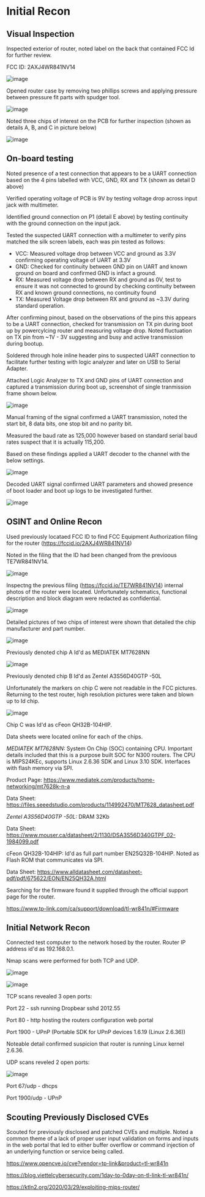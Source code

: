 # Initial Recon

## Visual Inspection

Inspected exterior of router, noted label on the back that contained FCC Id for further review. 

FCC ID: 2AXJ4WR841NV14

![image](https://github.com/digitalandrew/iot_hardware_hacking/assets/3688593/1cec36c0-270b-413a-aad3-6543f02a7bdf)

Opened router case by removing two phillips screws and applying pressure between pressure fit parts with spudger tool.

![image](https://github.com/digitalandrew/iot_hardware_hacking/assets/3688593/011795b6-3f91-4ead-9689-a9f87266ec7b)

Noted three chips of interest on the PCB for further inspection (shown as details A, B, and C in picture below)

![image](https://github.com/digitalandrew/iot_hardware_hacking/assets/3688593/22c8bc20-1632-4270-ac75-03a2e10ef8a5)

## On-board testing

Noted presence of a test connection that appears to be a UART connection based on the 4 pins labelled with VCC, GND, RX and TX (shown as detail D above)

Verified operating voltage of PCB is 9V by testing voltage drop across input jack with multimeter. 

Identified ground connection on P1 (detail E above) by testing continuity with the ground connection on the input jack.

Tested the suspected UART connection with a multimeter to verify pins matched the silk screen labels, each was pin tested as follows:

- VCC: Measured voltage drop between VCC and ground as 3.3V confirming operating voltage of UART at 3.3V
- GND: Checked for continuity between GND pin on UART and known ground on board and confirmed GND is infact a ground. 
- RX: Measured voltage drop between RX and ground as 0V, test to ensure it was not connected to ground by checking continuity between RX and known ground connections, no continuity found
- TX: Measured Voltage drop between RX and ground as ~3.3V during standard operation. 

After confirming pinout, based on the observations of the pins this appears to be a UART connection, checked for transmission on TX pin during boot up by powercylcing router and measuring voltage drop. Noted fluctuation on TX pin from ~1V - 3V suggesting and busy and active transmission during bootup.

Soldered through hole inline header pins to suspected UART connection to facilitate further testing with logic analyzer and later on USB to Serial Adapter. 

Attached Logic Analyzer to TX and GND pins of UART connection and captured a transmission during boot up, screenshot of single tranmission frame shown below. 

![image](https://github.com/digitalandrew/iot_hardware_hacking/assets/3688593/26dab875-4c65-42c6-8531-6a8b2f11bcee)

Manual framing of the signal confirmed a UART transmission, noted the start bit, 8 data bits, one stop bit and no parity bit. 

Measured the baud rate as 125,000 however based on standard serial baud rates suspect that it is actually 115,200. 

Based on these findings applied a UART decoder to the channel with the below settings. 

![image](https://github.com/digitalandrew/iot_hardware_hacking/assets/3688593/6fa28602-80fb-49ac-9345-2ab0911c7fe5)

Decoded UART signal confirmed UART parameters and showed presence of boot loader and boot up logs to be investigated further. 

![image](https://github.com/digitalandrew/iot_hardware_hacking/assets/3688593/3a398efa-634a-44bd-8f07-ac341437fb26)

## OSINT and Online Recon

Used previously locataed FCC ID to find FCC Equipment Authorization filing for the router (https://fccid.io/2AXJ4WR841NV14)

Noted in the filing that the ID had been changed from the previoous TE7WR841NV14. 

![image](https://github.com/digitalandrew/iot_hardware_hacking/assets/3688593/db3f4150-f332-41a3-8eba-8fa7ca37e180)

Inspectng the previous filing (https://fccid.io/TE7WR841NV14) internal photos of the router were located. Unfortunately schematics, functional description and block diagram were redacted as confidential. 

![image](https://github.com/digitalandrew/iot_hardware_hacking/assets/3688593/f822a904-bd09-4b9c-9b76-6079ae981f45)

Detailed pictures of two chips of interest were shown that detailed the chip manufacturer and part number. 

![image](https://github.com/digitalandrew/iot_hardware_hacking/assets/3688593/ff42f8b7-f20d-42d4-b1bf-ca6e1cbdd6ca)

Previously denoted chip A Id'd as MEDIATEK MT7628NN

![image](https://github.com/digitalandrew/iot_hardware_hacking/assets/3688593/5b348071-c52a-4f0c-8ce3-f0765f0e1d70)

Previously denoted chip B Id'd as Zentel A3S56D40GTP -50L

Unfortunately the markers on chip C were not readable in the FCC pictures. Returning to the test router, high resolution pictures were taken and blown up to Id chip. 

![image](https://github.com/digitalandrew/iot_hardware_hacking/assets/3688593/7bdc1bab-85f2-4b4d-9ff0-5011e130bfec)

Chip C was Id'd as cFeon QH32B-104HIP.

Data sheets were located online for each of the chips. 

*MEDIATEK MT7628NN:* System On Chip (SOC) containing CPU. Important details included that this is a purpose built SOC for N300 routers. The CPU is MIPS24KEc, supports Linux 2.6.36 SDK and Linux 3.10 SDK. Interfaces with flash memory via SPI.

Product Page: https://www.mediatek.com/products/home-networking/mt7628k-n-a

Data Sheet: https://files.seeedstudio.com/products/114992470/MT7628_datasheet.pdf

*Zentel A3S56D40GTP -50L:* DRAM 32Kb

Data Sheet: https://www.mouser.ca/datasheet/2/1130/DSA3S56D340GTPF_02-1984099.pdf

cFeon QH32B-104HIP: Id'd as full part number EN25Q32B-104HIP. Noted as Flash ROM that communicates via SPI. 

Data Sheet: https://www.alldatasheet.com/datasheet-pdf/pdf/675622/EON/EN25QH32A.html

Searching for the firmware found it supplied through the official support page for the router. 

https://www.tp-link.com/ca/support/download/tl-wr841n/#Firmware

## Initial Network Recon

Connected test computer to the network hosed by the router. Router IP address id'd as 192.168.0.1.

Nmap scans were performed for both TCP and UDP. 

![image](https://github.com/digitalandrew/iot_hardware_hacking/assets/3688593/ef33b9e5-33d9-4a49-b163-5a0031db6e6d)

![image](https://github.com/digitalandrew/iot_hardware_hacking/assets/3688593/6bd73c08-8c33-4485-830a-d5934641e78b)

TCP scans revealed 3 open ports:

Port 22 - ssh running Dropbear sshd 2012.55

Port 80 - http hosting the routers configuration web portal

Port 1900 - UPnP (Portable SDK for UPnP devices 1.6.19 (Linux 2.6.36))

Noteable detail confirmed suspicion that router is running Linux kernel 2.6.36. 

UDP scans reveled 2 open ports: 

![image](https://github.com/digitalandrew/iot_hardware_hacking/assets/3688593/3b1244a3-50e4-44c2-9735-a28eb26b8a01)

Port 67/udp - dhcps

Port 1900/udp - UPnP

## Scouting Previously Disclosed CVEs

Scouted for previously disclosed and patched CVEs and multiple. Noted a common theme of a lack of proper user input validation on forms and inputs in the web portal that led to either buffer overflow or command injection of an underlying function or service being called.

https://www.opencve.io/cve?vendor=tp-link&product=tl-wr841n

https://blog.viettelcybersecurity.com/1day-to-0day-on-tl-link-tl-wr841n/

https://ktln2.org/2020/03/29/exploiting-mips-router/





